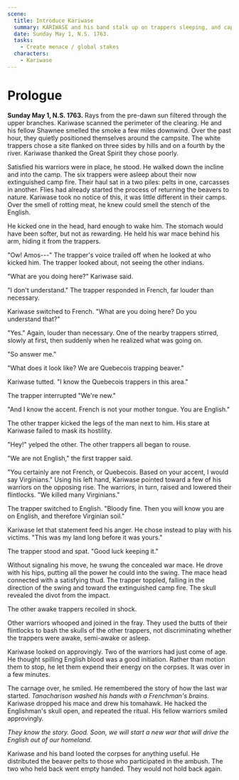 ```yaml
---
scene:
  title: Introduce Kariwase
  summary: KARIWASE and his band stalk up on trappers sleeping, and capture them. Bewildered, the lead trapper speaks in French, until Kariwase points out the English accent. Kariwase observes how the French & Indian war started, then does the same to the trapper to the excitement of his men.
  date: Sunday May 1, N.S. 1763.
  tasks:
    - Create menace / global stakes
  characters:
    - Kariwase
---
```


# Prologue

**Sunday May 1, N.S. 1763.** Rays from the pre-dawn sun filtered through the upper branches. Kariwase scanned the perimeter of the clearing. He and his fellow Shawnee smelled the smoke a few miles downwind. Over the past hour, they quietly positioned themselves around the campsite. The white trappers chose a site flanked on three sides by hills and on a fourth by the river. Kariwase thanked the Great Spirit they chose poorly.

Satisfied his warriors were in place, he stood. He walked down the incline and into the camp. The six trappers were asleep about their now extinguished camp fire. Their haul sat in a two piles: pelts in one, carcasses in another. Flies had already started the process of returning the beavers to nature. Kariwase took no notice of this, it was little different in their camps. Over the smell of rotting meat, he knew could smell the stench of the English.

He kicked one in the head, hard enough to wake him. The stomach would have been softer, but not as rewarding. He held his war mace behind his arm, hiding it from the trappers.

"Ow! Amos---" The trapper's voice trailed off when he looked at who kicked him. The trapper looked about, not seeing the other indians.

"What are you doing here?" Kariwase said.

"I don't understand." The trapper responded in French, far louder than necessary.

Kariwase switched to French. "What are you doing here? Do you understand that?"

"Yes." Again, louder than necessary. One of the nearby trappers stirred, slowly at first, then suddenly when he realized what was going on.

"So answer me."

"What does it look like? We are Quebecois trapping beaver."

Kariwase tutted. "I know the Quebecois trappers in this area."

The trapper interrupted "We're new."

"And I know the accent. French is not your mother tongue. You are English."

The other trapper kicked the legs of the man next to him. His stare at Kariwase failed to mask its hostility.

"Hey!" yelped the other. The other trappers all began to rouse.

"We are not English," the first trapper said.

"You certainly are not French, or Quebecois. Based on your accent, I would say Virginians." Using his left hand, Kariwase pointed toward a few of his warriors on the opposing rise. The warriors, in turn, raised and lowered their flintlocks. "We killed many Virginians."

The trapper switched to English. "Bloody fine. Then you will know you are on English, and therefore Virginian soil."

Kariwase let that statement feed his anger. He chose instead to play with his victims. "This was my land long before it was yours."

The trapper stood and spat. "Good luck keeping it."

Without signaling his move, he swung the concealed war mace. He drove with his hips, putting all the power he could into the swing. The mace head connected with a satisfying thud. The trapper toppled, falling in the direction of the swing and toward the extinguished camp fire. The skull revealed the divot from the impact.

The other awake trappers recoiled in shock.

Other warriors whooped and joined in the fray. They used the butts of their flintlocks to bash the skulls of the other trappers, not discriminating whether the trappers were awake, semi-awake or asleep.

Kariwase looked on approvingly. Two of the warriors had just come of age. He thought spilling English blood was a good initiation. Rather than motion them to stop, he let them expend their energy on the corpses. It was over in a few minutes.

The carnage over, he smiled. He remembered the story of how the last war started. _Tanacharison washed his hands with a Frenchman's brains._ Kariwase dropped his mace and drew his tomahawk. He hacked the Englishman's skull open, and repeated the ritual. His fellow warriors smiled approvingly.

_They know the story. Good. Soon, we will start a new war that will drive the English out of our homeland._

Kariwase and his band looted the corpses for anything useful. He distributed the beaver pelts to those who participated in the ambush. The two who held back went empty handed. They would not hold back again.
